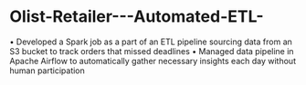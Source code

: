 # Olist-Retailer---Automated-ETL-

•	Developed a Spark job as a part of an ETL pipeline sourcing data from an S3 bucket to track orders that missed deadlines
•	Managed data pipeline in Apache Airflow to automatically gather necessary insights each day without human participation
